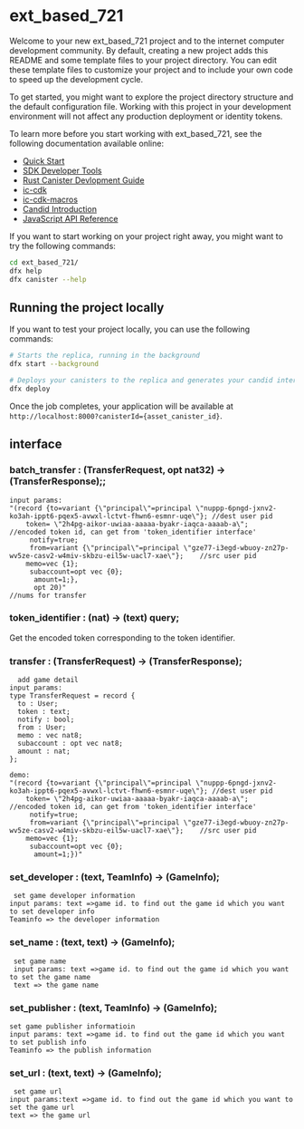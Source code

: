 # ext_based_721

Welcome to your new ext_based_721 project and to the internet computer development community. By default, creating a new project adds this README and some template files to your project directory. You can edit these template files to customize your project and to include your own code to speed up the development cycle.

To get started, you might want to explore the project directory structure and the default configuration file. Working with this project in your development environment will not affect any production deployment or identity tokens.

To learn more before you start working with ext_based_721, see the following documentation available online:

- [Quick Start](https://smartcontracts.org/docs/quickstart/quickstart-intro.html)
- [SDK Developer Tools](https://smartcontracts.org/docs/developers-guide/sdk-guide.html)
- [Rust Canister Devlopment Guide](https://smartcontracts.org/docs/rust-guide/rust-intro.html)
- [ic-cdk](https://docs.rs/ic-cdk)
- [ic-cdk-macros](https://docs.rs/ic-cdk-macros)
- [Candid Introduction](https://smartcontracts.org/docs/candid-guide/candid-intro.html)
- [JavaScript API Reference](https://erxue-5aaaa-aaaab-qaagq-cai.raw.ic0.app)

If you want to start working on your project right away, you might want to try the following commands:

```bash
cd ext_based_721/
dfx help
dfx canister --help
```

## Running the project locally

If you want to test your project locally, you can use the following commands:

```bash
# Starts the replica, running in the background
dfx start --background

# Deploys your canisters to the replica and generates your candid interface
dfx deploy
```

Once the job completes, your application will be available at `http://localhost:8000?canisterId={asset_canister_id}`.
## interface 
###   batch_transfer : (TransferRequest, opt nat32) -> (TransferResponse);;
```
input params: 
"(record {to=variant {\"principal\"=principal \"nuppp-6pngd-jxnv2-ko3ah-ippt6-pqex5-avwxl-lctvt-fhwn6-esmnr-uqe\"}; //dest user pid
    token= \"2h4pg-aikor-uwiaa-aaaaa-byakr-iaqca-aaaab-a\";                                                         //encoded token id, can get from 'token_identifier interface'
     notify=true; 
     from=variant {\"principal\"=principal \"gze77-i3egd-wbuoy-zn27p-wv5ze-casv2-w4miv-skbzu-eil5w-uacl7-xae\"};    //src user pid
    memo=vec {1}; 
     subaccount=opt vec {0};
      amount=1;},
      opt 20)"                                                                                                      //nums for transfer
```
###   token_identifier : (nat) -> (text) query;
Get the encoded token corresponding to the token identifier.  
###  transfer : (TransferRequest) -> (TransferResponse);
```
  add game detail
input params: 
type TransferRequest = record {
  to : User;
  token : text;
  notify : bool;
  from : User;
  memo : vec nat8;
  subaccount : opt vec nat8;
  amount : nat;
};

demo:
"(record {to=variant {\"principal\"=principal \"nuppp-6pngd-jxnv2-ko3ah-ippt6-pqex5-avwxl-lctvt-fhwn6-esmnr-uqe\"}; //dest user pid
    token= \"2h4pg-aikor-uwiaa-aaaaa-byakr-iaqca-aaaab-a\";                                                         //encoded token id, can get from 'token_identifier interface'
     notify=true; 
     from=variant {\"principal\"=principal \"gze77-i3egd-wbuoy-zn27p-wv5ze-casv2-w4miv-skbzu-eil5w-uacl7-xae\"};    //src user pid
    memo=vec {1}; 
     subaccount=opt vec {0};
      amount=1;})" 
```
###  set_developer : (text, TeamInfo) -> (GameInfo);
```
 set game developer information
input params: text =>game id. to find out the game id which you want to set developer info
Teaminfo => the developer information 
```
###  set_name : (text, text) -> (GameInfo);
```
 set game name
 input params: text =>game id. to find out the game id which you want to set the game name
 text => the game name
```
###  set_publisher : (text, TeamInfo) -> (GameInfo); 
```
set game publisher informatioin
input params: text =>game id. to find out the game id which you want to set publish info
Teaminfo => the publish information 
```
###  set_url : (text, text) -> (GameInfo);
```
 set game url
input params:text =>game id. to find out the game id which you want to set the game url
text => the game url 
```